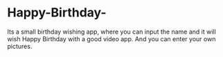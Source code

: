 # Happy-Birthday-
Its a small birthday wishing app, where you can input the name and it will wish Happy Birthday with a good video app. And you can enter your own pictures.

